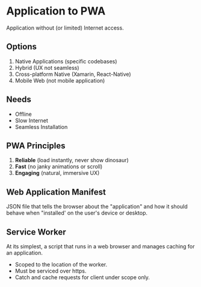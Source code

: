 # Application to PWA

Application without (or limited) Internet access.

## Options

1. Native Applications (specific codebases)
2. Hybrid (UX not seamless)
3. Cross-platform Native (Xamarin, React-Native)
3. Mobile Web (not mobile application)

## Needs

* Offline
* Slow Internet
* Seamless Installation

## PWA Principles

1. **Reliable** (load instantly, never show dinosaur)
2. **Fast** (no janky animations or scroll)
3. **Engaging** (natural, immersive UX)

## Web Application Manifest

JSON file that tells the browser about the "application" and how it should behave when "installed' on the user's device or desktop.

## Service Worker

At its simplest, a script that runs in a web browser and manages caching for an application.

* Scoped to the location of the worker.
* Must be serviced over https.
* Catch and cache requests for client under scope only.
